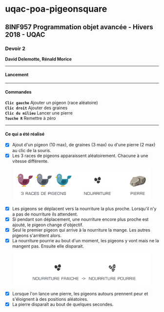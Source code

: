 # uqac-poa-pigeonsquare

<h2>8INF957 Programmation objet avancée - Hivers 2018 - UQAC</h2>
<h3>Devoir 2</h3>
<p><b>David Delemotte, Rénald Morice</b></p>

---

<h4>Lancement</h4>

---

<h4>Commandes</h4>

**`Clic gauche`** Ajouter un pigeon (race aléatoire)<br/>
**`Clic droit`** Ajouter des graines<br/>
**`Clic du milieu`** Lancer une pierre<br/>
**`Touche R`** Remettre à zéro<br/>

---

<h4>Ce qui a été réalisé</h4>

- [x] Ajout d'un pigeon (10 max), de graines (3 max) ou d'une pierre (2 max) au clic de la souris.
- [x] Les 3 races de pigeons apparaissent aléatoirement. Chacune à une vitesse différente.
<p align="center">
<img src="ressources/readme/elems.png" width="450"/>
</p>

- [x] Les pigeons se déplacent vers la nourriture la plus proche. Lorsqu'il n'y a pas de nourriture ils attendent.
- [x] Si pendant son déplacement, une nourriture encore plus proche est ajouté, le pigeon change d'objectif.
- [x] Seul le premier pigeon qui arrive à la nourriture la mange. Les autres pigeons s'arrêtent alors.
- [x] La nourriture pourrie au bout d'un moment, les pigeons y vont mais ne la mangent pas. Ensuite elle disparait.

<p align="center">
<img src="ressources/readme/nourriture.png" width="450"/>
</p>

- [x] Lorsque l'on lance une pierre, les pigeons autours prennent peur et s'éloignent à des positions aléatoires.
- [x] La pierre disparaît au bout de quelques secondes.
